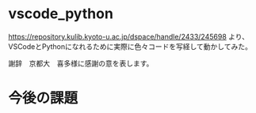 # vscode_python

https://repository.kulib.kyoto-u.ac.jp/dspace/handle/2433/245698
より、VSCodeとPythonになれるために実際に色々コードを写経して動かしてみた。

謝辞　京都大　喜多様に感謝の意を表します。


# 今後の課題

